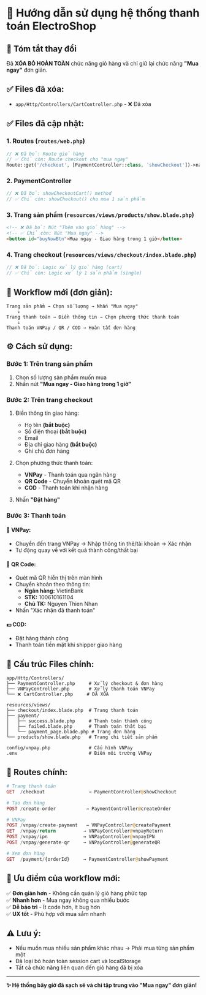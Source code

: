 # 🛒 Hướng dẫn sử dụng hệ thống thanh toán ElectroShop

## 📝 **Tóm tắt thay đổi**

Đã **XÓA BỎ HOÀN TOÀN** chức năng giỏ hàng và chỉ giữ lại chức năng **"Mua ngay"** đơn giản.

## ✅ **Files đã xóa:**

-   `app/Http/Controllers/CartController.php` - ❌ Đã xóa

## ✅ **Files đã cập nhật:**

### 1. **Routes (`routes/web.php`)**

```php
// ❌ Đã bỏ: Route giỏ hàng
// ✅ Chỉ còn: Route checkout cho "mua ngay"
Route::get('/checkout', [PaymentController::class, 'showCheckout'])->name('checkout.index');
```

### 2. **PaymentController**

```php
// ❌ Đã bỏ: showCheckoutCart() method
// ✅ Chỉ còn: showCheckout() cho mua 1 sản phẩm
```

### 3. **Trang sản phẩm (`resources/views/products/show.blade.php`)**

```html
<!-- ❌ Đã bỏ: Nút "Thêm vào giỏ hàng" -->
<!-- ✅ Chỉ còn: Nút "Mua ngay" -->
<button id="buyNowBtn">Mua ngay - Giao hàng trong 1 giờ</button>
```

### 4. **Trang checkout (`resources/views/checkout/index.blade.php`)**

```php
// ❌ Đã bỏ: Logic xử lý giỏ hàng (cart)
// ✅ Chỉ còn: Logic xử lý 1 sản phẩm (single)
```

## 🚀 **Workflow mới (đơn giản):**

```
Trang sản phẩm → Chọn số lượng → Nhấn "Mua ngay"
    ↓
Trang thanh toán → Điền thông tin → Chọn phương thức thanh toán
    ↓
Thanh toán VNPay / QR / COD → Hoàn tất đơn hàng
```

## ⚙️ **Cách sử dụng:**

### **Bước 1: Trên trang sản phẩm**

1. Chọn số lượng sản phẩm muốn mua
2. Nhấn nút **"Mua ngay - Giao hàng trong 1 giờ"**

### **Bước 2: Trên trang checkout**

1. Điền thông tin giao hàng:

    - Họ tên **(bắt buộc)**
    - Số điện thoại **(bắt buộc)**
    - Email
    - Địa chỉ giao hàng **(bắt buộc)**
    - Ghi chú đơn hàng

2. Chọn phương thức thanh toán:

    - **VNPay** - Thanh toán qua ngân hàng
    - **QR Code** - Chuyển khoản quét mã QR
    - **COD** - Thanh toán khi nhận hàng

3. Nhấn **"Đặt hàng"**

### **Bước 3: Thanh toán**

#### **🏦 VNPay:**

-   Chuyển đến trang VNPay → Nhập thông tin thẻ/tài khoản → Xác nhận
-   Tự động quay về với kết quả thành công/thất bại

#### **📱 QR Code:**

-   Quét mã QR hiển thị trên màn hình
-   Chuyển khoản theo thông tin:
    -   **Ngân hàng:** VietinBank
    -   **STK:** 100610161104
    -   **Chủ TK:** Nguyen Thien Nhan
-   Nhấn "Xác nhận đã thanh toán"

#### **💵 COD:**

-   Đặt hàng thành công
-   Thanh toán tiền mặt khi shipper giao hàng

## 📁 **Cấu trúc Files chính:**

```
app/Http/Controllers/
├── PaymentController.php     # Xử lý checkout & đơn hàng
├── VNPayController.php       # Xử lý thanh toán VNPay
└── ❌ CartController.php     # ĐÃ XÓA

resources/views/
├── checkout/index.blade.php  # Trang thanh toán
├── payment/
│   ├── success.blade.php     # Thanh toán thành công
│   ├── failed.blade.php      # Thanh toán thất bại
│   └── payment_page.blade.php # Trang đơn hàng
└── products/show.blade.php   # Trang chi tiết sản phẩm

config/vnpay.php              # Cấu hình VNPay
.env                          # Biến môi trường VNPay
```

## 🔧 **Routes chính:**

```php
# Trang thanh toán
GET  /checkout                → PaymentController@showCheckout

# Tạo đơn hàng
POST /create-order           → PaymentController@createOrder

# VNPay
POST /vnpay/create-payment   → VNPayController@createPayment
GET  /vnpay/return          → VNPayController@vnpayReturn
POST /vnpay/ipn             → VNPayController@vnpayIPN
POST /vnpay/generate-qr     → VNPayController@generateQR

# Xem đơn hàng
GET  /payment/{orderId}     → PaymentController@showPayment
```

## 🎯 **Ưu điểm của workflow mới:**

✅ **Đơn giản hơn** - Không cần quản lý giỏ hàng phức tạp  
✅ **Nhanh hơn** - Mua ngay không qua nhiều bước  
✅ **Dễ bảo trì** - Ít code hơn, ít bug hơn  
✅ **UX tốt** - Phù hợp với mua sắm nhanh

## ⚠️ **Lưu ý:**

-   Nếu muốn mua nhiều sản phẩm khác nhau → Phải mua từng sản phẩm một
-   Đã loại bỏ hoàn toàn session cart và localStorage
-   Tất cả chức năng liên quan đến giỏ hàng đã bị xóa

---

**✨ Hệ thống bây giờ đã sạch sẽ và chỉ tập trung vào "Mua ngay" đơn giản!**
